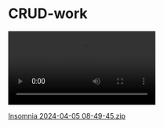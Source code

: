 # CRUD-work

<video src="Insomnia%202024-04-05%2008-49-45.mp4" controls title="Title"></video>



[Insomnia 2024-04-05 08-49-45.zip](https://github.com/GinaKutz/CRUD-work/files/14885728/Insomnia.2024-04-05.08-49-45.zip)
